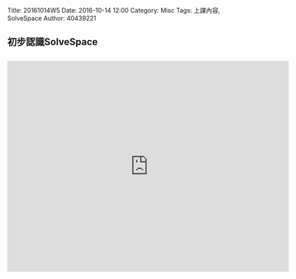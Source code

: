 Title: 20161014W5
Date: 2016-10-14 12:00
Category: Misc
Tags: 上課內容, SolveSpace
Author: 40439221

<!-- PELICAN_END_SUMMARY -->
<h2>初步認識SolveSpace<h2>
<iframe src="https://player.vimeo.com/video/190087085" width="640" height="480" frameborder="0" webkitallowfullscreen mozallowfullscreen allowfullscreen></iframe>
